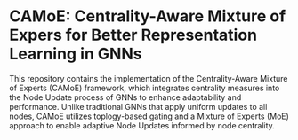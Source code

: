 # CAMoE: Centrality-Aware Mixture of Expers for Better Representation Learning in GNNs

This repository contains the implementation of the Centrality-Aware Mixture of Experts (CAMoE) framework, which integrates centrality measures into the Node Update process of GNNs to enhance  adaptability and performance. Unlike traditional GNNs that apply uniform updates to all nodes, CAMoE utilizes toplogy-based gating and a Mixture of Experts (MoE) approach to enable adaptive Node Updates informed by node centrality.

